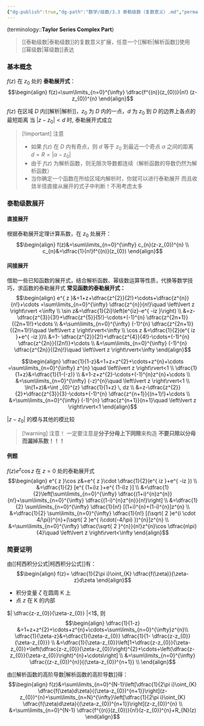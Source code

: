 ```yaml
---
{"dg-publish":true,"dg-path":"数学/级数/3.3 泰勒级数（复数意义）.md","permalink":"/数学/级数/3.3 泰勒级数（复数意义）/","dgPassFrontmatter":true,"noteIcon":"","created":"2024-10-06T20:08:13.000+08:00","updated":"2025-04-12T17:49:44.810+08:00"}
---
```


(terminology::**Taylor Series Complex Part**)
> [[泰勒级数\|泰勒级数]]的复数意义扩展，任意一个[[解析\|解析函数]]使用[[幂级数\|幂级数]]表达


### 基本概念
$f(z)$ 在 $z_{0}$ 处的 **泰勒展开式**：
$$\begin{align}
f(z)=\sum\limits_{n=0}^{\infty} \dfrac{f^{(n)}(z_{0})}{n!} (z-z_{0})^{n}
\end{align}$$

$f(z)$ 在区域 $D$ 内[[解析\|解析]]，$z_{0}$ 为 $D$ 内的一点，$d$ 为 $z_{0}$ 到 $D$ 的边界上各点的最短距离
当 $\left\lvert  z-z_{0} \right\rvert<d$ 时, 泰勒展开式成立

>[!important] 注意
>- 如果 $f(z)$ 在 $D$ 内有奇点，则 $d$ 等于 $z_{0}$ 到最近一个奇点 $\alpha$ 之间的距离
> $d=R=\left\lvert  \alpha-z_{0} \right\rvert$
> - 由于 $f(z)$ 为解析函数，则无限次导数都连续（解析函数的导数仍然为解析函数）
> - 当你确定一个函数在所给区域内解析时，你就可以进行泰勒展开
> 	而且收敛半径直接从展开的式子中判断！不用考虑太多

### 泰勒级数展开
#### 直接展开
根据泰勒展开定理计算系数，在 $z_{0}$ 处展开：
$$\begin{align}
f(z)&=\sum\limits_{n=0}^{\infty} c_{n}(z-z_{0})^{n} \\
c_{n}&=\dfrac{1}{n!}f^{(n)}(z_{0})
\end{align}$$
#### 间接展开
借助一些已知函数的展开式，结合解析函数、幂级数运算等性质，代换等数学技巧，求函数的泰勒展开式
**常见函数的泰勒展开式：**
$$\begin{align}
e^{ z }&=1+z+\dfrac{z^{2}}{2!}+\cdots+\dfrac{z^{n}}{n!}+\cdots =\sum\limits_{n=0}^{\infty} \dfrac{z^{n}}{n!}\quad \left\lvert  z \right\rvert <\infty \\
\sin z&=\dfrac{1}{2i}\left(e^{iz}-e^{ -iz }\right) \\
 &=z- \dfrac{z^{3}}{3!}+\dfrac{z^{5}}{5!}-\cdots+(-1)^{n} \dfrac{z^{2n+1}}{(2n+1)!}+\cdots \\
&=\sum\limits_{n=0}^{\infty} (-1)^{n} \dfrac{z^{2n+1}}{(2n+1)!}\quad \left\lvert  z \right\rvert<\infty \\
\cos z &=\dfrac{1}{2}(e^{ iz }+e^{ -iz })\\
&=1- \dfrac{z^{2}}{2!}+\dfrac{z^{4}}{4!}-\cdots+(-1)^{n} \dfrac{z^{2n}}{(2n!)}+\cdots \\
&=\sum\limits_{n=0}^{\infty} (-1)^{n} \dfrac{z^{2n}}{(2n)!}\quad  \left\lvert  z \right\rvert<\infty
\end{align}$$


$$\begin{align} 
\dfrac{1}{1-z}&=1+z+z^{2}+\cdots+z^{n}+\cdots =\sum\limits_{n=0}^{\infty} z^{n} \quad \left\lvert  z \right\rvert<1 \\
\dfrac{1}{1+z}&=\dfrac{1}{1-(-z)} \\
&=1-z+z^{2}-\cdots+(-1)^{n}z^{n}+\cdots \\
&=\sum\limits_{n=0}^{\infty} (-z)^{n}\quad \left\lvert  z \right\rvert<1 \\
\ln(1+z)&=\int _{0}^{z} \dfrac{1}{1+z} \, dz  \\
&=z-\dfrac{z^{2}}{2}+\dfrac{z^{3}}{3}-\cdots+(-1)^{n} \dfrac{z^{n+1}}{(n+1)!}+\cdots \\
&=\sum\limits_{n=0}^{\infty} (-1)^{n} \dfrac{z^{n+1}}{n+1}\quad \left\lvert  z \right\rvert<1
\end{align}$$


$\left\lvert  z-z_{0} \right\rvert$ 的模与其他的模比较

>[!warning] 注意！
一定要注意是**分子分母上下同除**来构造
**不要只除以分母而漏掉系数！！！**

#### 例题
$f(z)e^{ z }\cos z$ 在 $z=0$ 处的泰勒展开式
$$\begin{align}
e^{ z }\cos z&=e^{ z }\cdot \dfrac{1}{2}(e^{ iz }+e^{ -iz }) \\
&=\dfrac{1}{2} [e^{ (1+i)z }+e^{ (1-i)z }] \\
&=\dfrac{1}{2}\left[\sum\limits_{n=0}^{\infty} \dfrac{(1+i)^{n}z^{n}}{n!}+\sum\limits_{n=0}^{\infty} \dfrac{(1-i)^{n}z^{n}}{n!}\right] \\
&=\dfrac{1}{2} \sum\limits_{n=0}^{\infty} \dfrac{1}{n!} [(1+i)^{n}+(1-i)^{n}]z^{n} \\
&=\dfrac{1}{2} \sum\limits_{n=0}^{\infty} \dfrac{1}{n!} [(\sqrt{ 2 }e^{i \cdot 4/\pi})^{n}+(\sqrt{ 2 }e^{ i\cdot(-4/\pi) })^{n}]z^{n}  \\
&=\sum\limits_{n=0}^{\infty} \dfrac{\sqrt{ 2 }^{n}}{n!}z^{n}\cos \dfrac{n\pi}{4}\quad  \left\lvert  z \right\rvert<\infty
\end{align}$$


### 简要证明
由[[柯西积分公式\|柯西积分公式]]有：
$$\begin{align}
f(z)= \dfrac{1}{2\pi i}\oint_{K} \dfrac{f(\zeta)}{\zeta-z}d\zeta
\end{align}$$
- 积分变量 $\zeta$ 在圆周 K 上
- 点 $z$ 在 K 的内部

$|  \dfrac{z-z_{0}}{\zeta-z_{0}} |<1$, 则 
$$\begin{align}
 \dfrac{1}{1-z} &=1+z+z^{2}+\cdots+z^{n}+\cdots=\sum\limits_{n=0}^{\infty}z^{n}\\
\dfrac{1}{\zeta-z}&=\dfrac{1}{\zeta-z_{0}} \dfrac{1}{1- \dfrac{z-z_{0}}{\zeta-z_{0}}} \\
&=\dfrac{1}{\zeta-z_{0}}\left[1+\dfrac{z-z_{0}}{\zeta-z_{0}}+\left(\dfrac{z-z_{0}}{\zeta-z_{0}}\right)^{2}+\cdots+\left(\dfrac{z-z_{0}}{\zeta-z_{0}}\right)^{n}+\cdots\right] \\
&=\sum\limits_{n=0}^{\infty} \dfrac{(z-z_{0})^{n}}{(\zeta-z_{0})^{n+1}} \\
\end{align}$$

由[[解析函数的高阶导数\|解析函数的高阶导数]]得：
$$\begin{align}
f(z)&=\sum\limits_{n=0}^{N-1}\left[\dfrac{1}{2\pi i}\oint_{K} \dfrac{f(\zeta)d\zeta}{(\zeta-z_{0})^{n+1}}\right](z-z_{0})^{n}+\sum\limits_{n=N}^{\infty}\left[\dfrac{1}{2\pi i}\oint_{K} \dfrac{f(\zeta)d\zeta}{(\zeta-z_{0})^{n+1}}\right](z-z_{0})^{n} \\
&=\sum\limits_{n=0}^{N-1} \dfrac{f^{(n)}(z_{0})}{n!}(z-z_{0})^{n}+R_{N}(z)
\end{align}$$
